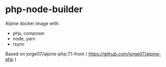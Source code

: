 # php-node-builder
Alpine docker image with:
- php, composer
- node, yarn
- rsync

Based on jorge07/alpine-php:7.1-front ( https://github.com/jorge07/alpine-php ) 
